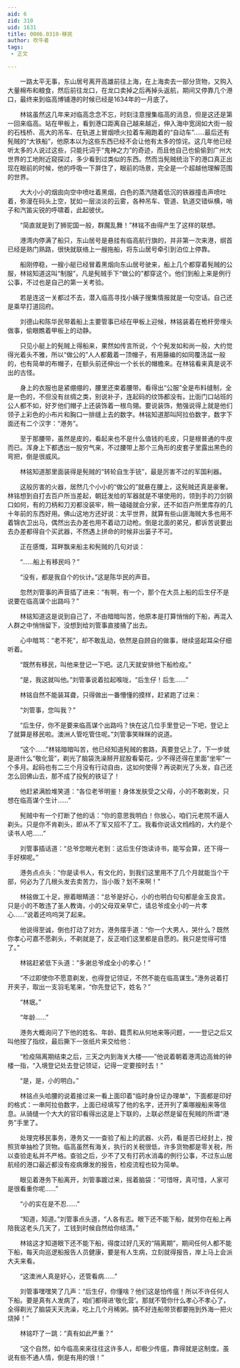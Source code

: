 ```yaml
---
aid: 6
zid: 310
uid: 1631
title: 0006.0310-移民
author: 吹牛者
tags: 
 - 正文

---
```




　　一路太平无事，东山居号离开高雄前往上海，在上海卖去一部分货物，又购入大量棉布和粮食，然后前往龙口，在龙口卖掉之后再掉头返航，期间又停靠几个港口，最终来到临高博铺港的时候已经是1634年的一月底了。

　　林铭虽然这几年来对临高念念不忘，时刻注意搜集临高的消息，但是这还是第一回来临高。站在甲板上，看到港口距离自己越来越近，伸入海中宽阔如大街一般的石栈桥、高大的吊车、在轨道上冒烟喷火拉着车厢跑着的“自动车”……最后还有髡贼的“大铁船”，他原本以为这些东西已经不会让他有太多的惊诧。这几年他已经听太多的人说过这些，只能托词于“鬼神之力”的奇迹，而且他自己也偷偷到广州大世界的工地附近窥探过，多少看到过类似的东西。然而当髡贼统治下的港口真正出现在眼前的时候，他的呼吸一下屏住了，眼前的场景，完全是一个超越他理解范围的世界。

　　大大小小的烟囱向空中喷吐着黑烟，白色的蒸汽随着低沉的铁器撞击声喷吐着，弥漫在码头上空，犹如一层淡淡的云雾，各种吊车、管道、轨道交错纵横，哨子和汽笛尖锐的呼啸着，此起彼伏。

　　“简直就是到了狮驼国一般，群魔乱舞！”林铭不由得产生了这样的联想。

　　港湾内停满了船只，东山居号是悬挂有临高航行旗的，并非第一次来港，纲首已经是熟门熟路，很快就联络上一艘拖船，将东山居号牵引到泊位上停靠。

　　船刚停稳，一艘小艇已经冒着黑烟向东山居号驶来，船上几个都穿着髡贼的公服，林铭知道这叫“制服”，凡是髡贼手下“做公的”都穿这个。他们到船上来是例行公事，不过也是自己的第一关考验。

　　若是连这一关都过不去，潜入临高寻找小姨子搜集情报就是一句空话。自己还是乘早打道回府。

　　刘德山和陈华民带着船上主要管事已经在甲板上迎候，林铭装着在桅杆旁埋头做事，偷眼瞧着甲板上的动静。

　　只见小艇上的髡贼上得船来，果然如传言所说，个个髡发如和尚一般，大约觉得光着头不雅，所以“做公的”人人都戴着一顶帽子，有用藤编的如同覆汤盆一般的，也有简单的布帽子，在额头前还伸出一个长长的帽檐来。在林铭看来真是说不出的古怪。

　　身上的衣服也是紧绷绷的，腰里还束着腰带。看得出“公服”全是布料缝制，全是一色的，不但没有丝绸之类，别说补子，连起码的纹饰都没有。比衙门口站班的公人都不如，好歹他们帽子上还装饰着一根鸟翎。要说装饰，勉强说得上就是他们领子上彩色的小布片和胸口一排缝上去的数字。林铭知道那叫阿拉伯数字，数字下面还有二个汉字：“港务”。

　　至于那腰带，虽然是皮的，看起来也不是什么值钱的毛皮，只是根普通的牛皮而已。浑身上下都透出一股穷气来，不过腰带上那个三角形的皮套子里露出黑色的弯把，倒是很威风。

　　林铭知道那里面装得是髡贼的“转轮自生手铳”，最是厉害不过的军国利器。

　　这般厉害的火器，居然几个小小的“做公的”就悬在腰上，这髡贼还真是豪奢。林铭想到自打去百户所当差起，朝廷发给的军器就是不堪使用的，领到手的刀剑钢口如何，有的刀柄和刀刃都没装牢，稍一磕碰就会分家，还不如百户所里库存的几十年前的东西好用。佛山这地方还好说：太平世界，就算有些山匪海贼大多也用不着锦衣卫出马，偶然出去办差也用不着动刀动枪。倒是北面的弟兄，都诉苦说要出去办差都得自个买武器，不然遇上拼命的时候非出篓子不可。

　　正在感慨，耳畔飘来船主和髡贼的几句对谈：

　　“……船上有移民吗？”

　　“没有，都是我自个的伙计。”这是陈华民的声音。

　　忽然刘管事的声音插了进来：“有啊，有一个，那个在大员上船的后生仔不是说要在临高谋个出路吗？”

　　林铭知道这是说到自己了，不由暗暗叫苦，他原本是打算悄悄的下船，再混入人群之中悄悄留下，没想到给刘管事直接捅了出去。

　　心中暗骂：“老不死”，却不敢乱动，依然是自顾自的做事，继续竖起耳朵仔细听着。

　　“既然有移民，叫他来登记一下吧。这几天就安排他下船检疫。”

　　“是，我这就叫他。”刘管事说着拉起喉咙，“后生仔！后生……”

　　林铭自然不能装耳聋，只得做出一番懵懂的摸样，赶紧跑了过来：

　　“刘管事，您叫我？”

　　“后生仔，你不是要来临高谋个出路吗？快在这几位手里登记一下吧，登记上了就算是移民啦。澳洲人管吃管住呢。”刘管事笑眯眯的说道。

　　“这个……”林铭暗暗叫苦，他已经知道髡贼的套路，真要登记上了，下一步就是进什么“敬化营”，剃光了脑袋洗澡掰开屁股看菊花，少不得还得在里面“坐牢”一个多月。起码也有二三个月没有行动自由，这如何使得？再说剃光了头发，自己还怎么回佛山去，那不成了投髡的铁证了！

　　他赶紧满脸堆笑道：“各位老爷明鉴！身体发肤受之父母，小的不敢剃发，只想在临高谋个生计……”

　　髡贼中有一个打断了他的话：“你的意思我明白！你放心，咱们元老院不逼人剃头。只是你不肯剃头，即从不了军又招不了工。我看你说话文绉绉的，大约是个读书人吧……”

　　刘管事插话道：“总爷您眼光老到：这后生仔饱读诗书，能写会算，还下得一手好棋呢。”

　　港务点点头：“你是读书人，有文化的，到我们这里用不了几个月就能当个干部，何必为了几根头发去卖苦力，当小贩？划不来啊！”

　　林铭做工十足，擦着眼睛道：“总爷是好心，小的也明白句句都是金玉良言。只是小的不敢违了圣人教诲，小的父母双亲早亡，请总爷成全小的一片孝心……”说着还呜呜哭了起来。

　　他说得至诚，倒也打动了对方，港务摆手道：“你一个大男人，哭什么？既然你孝心可嘉不愿剃头，不剃就是了，反正咱们这里都是自愿的。我只是觉得可惜了。”

　　林铭赶紧低下头道：“多谢总爷成全小的孝心！”

　　“不过即使你不愿意剃发，也得登记领证，不然不能在临高谋生。”港务说着打开夹子，取出一支羽毛笔来，“你先登记下，姓名？”

　　“林珉。”

　　“年龄……”

　　港务大概询问了下他的姓名、年龄、籍贯和从何地来等问题，一一登记之后又叫他按了指纹，最后撕下一张纸片来交给他：

　　“检疫隔离期结束之后，三天之内到海关大楼——”他说着朝着港湾边高耸的钟楼一指，“入境登记处去登记领证，记得一定要按时去！”

　　“是，是，小的明白。”

　　林铭点头哈腰的说着接过来一看上面印着“临时身份证办理单”，下面都是印好的格式：一串阿拉伯数字，上面已经填写了他的名字，还开列了乘哪艘船来等信息。从骑缝一个大大的官印看得出这是上下联的，上联必然是留在髡贼的所谓“港务”手里了。

　　处理完移民事务，港务又一一查验了船上的武器、火药，看是否已经封上，按照货单抽检了货物。临高虽然有海关，执行的关税很低，许多货物都是零关税，所以查验走私并不严格。查验之后，少不了又有打药水消毒的例行公事，不过东山居航经的港口最近都没有疫病爆发的报告，检疫流程也较为简单。

　　眼见着港务下船离开，刘管事踱过来，摇着脑袋：“可惜呀，真可惜，人家可是很看重你呢……”

　　“小的实在是不忍……”

　　“知道，知道。”刘管事点头道，“人各有志。眼下还不能下船，就劳你在船上再陪我这老头几天了，工钱到时候自然给你结清。”

　　林铭这才知道眼下还不能下船，得度过好几天的“隔离期”，期间任何人都不能下船，每天向巡逻船报告人员健康，要是有人生病，立刻就得报告，岸上马上会派大夫来看。

　　“这澳洲人真是好心，还管看病……”

　　刘管事嘿嘿笑了几声：“后生仔，你懂啥？他们这是怕传瘟！所以不许任何人下船。要是真有人发病了，咱们都得进‘敬化营’。那就不管你什么孝心不孝心了，全得剃光了脑袋天天洗澡，吃上几个月稀粥。搞不好连船带货都要拖到外海一把火烧掉！”

　　林铭吓了一跳：“真有如此严重？”

　　“这个自然，如今临高来来往往这许多人，却极少传瘟，靠得就是这制度。虽说有些不通人情，倒是有用的很！”


